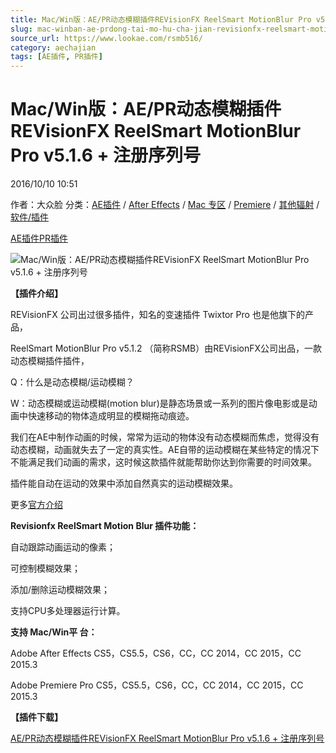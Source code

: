 ```yaml
---
title: Mac/Win版：AE/PR动态模糊插件REVisionFX ReelSmart MotionBlur Pro v5.1.6 + 注册序列号
slug: mac-winban-ae-prdong-tai-mo-hu-cha-jian-revisionfx-reelsmart-motionblur-pro-v5-1-6-zhu-ce-xu-lie-hao
source_url: https://www.lookae.com/rsmb516/
category: aechajian
tags: [AE插件, PR插件]
---
```

# Mac/Win版：AE/PR动态模糊插件REVisionFX ReelSmart MotionBlur Pro v5.1.6 + 注册序列号

2016/10/10 10:51

作者：大众脸
分类：[AE插件](https://www.lookae.com/after-effects/aechajian/) / [After Effects](https://www.lookae.com/after-effects/) / [Mac 专区](https://www.lookae.com/mac-osx/) / [Premiere](https://www.lookae.com/qitarjcj/premierezy/) / [其他辐射](https://www.lookae.com/others/) / [软件/插件](https://www.lookae.com/qitarjcj/)

[AE插件](https://www.lookae.com/tag/ae%e6%8f%92%e4%bb%b6/)[PR插件](https://www.lookae.com/tag/pr%e6%8f%92%e4%bb%b6/)

![Mac/Win版：AE/PR动态模糊插件REVisionFX ReelSmart MotionBlur Pro v5.1.6 + 注册序列号](https://www.lookae.com/wp-content/uploads/2013/11/AE-REFXBlur.jpg "Mac/Win版：AE/PR动态模糊插件REVisionFX ReelSmart MotionBlur Pro v5.1.6 + 注册序列号-LookAE.com")

**【插件介绍】**

REVisionFX 公司出过很多插件，知名的变速插件 Twixtor Pro 也是他旗下的产品，

ReelSmart MotionBlur Pro v5.1.2 （简称RSMB）由REVisionFX公司出品，一款动态模糊插件插件，

Q：什么是动态模糊/运动模糊？

W：动态模糊或运动模糊(motion blur)是静态场景或一系列的图片像电影或是动画中快速移动的物体造成明显的模糊拖动痕迹。

我们在AE中制作动画的时候，常常为运动的物体没有动态模糊而焦虑，觉得没有动态模糊，动画就失去了一定的真实性。AE自带的运动模糊在某些特定的情况下不能满足我们动画的需求，这时候这款插件就能帮助你达到你需要的时间效果。

插件能自动在运动的效果中添加自然真实的运动模糊效果。

更多[官方介绍](http://www.revisionfx.com/products/rsmb/)

**Revisionfx ReelSmart Motion Blur 插件功能：**

自动跟踪动画运动的像素；

可控制模糊效果；

添加/删除运动模糊效果；

支持CPU多处理器运行计算。

**支持 Mac/Win平 台：**

Adobe After Effects CS5，CS5.5，CS6，CC，CC 2014，CC 2015，CC 2015.3

Adobe Premiere Pro CS5，CS5.5，CS6，CC，CC 2014，CC 2015，CC 2015.3

**【插件下载】**

[AE/PR动态模糊插件REVisionFX ReelSmart MotionBlur Pro v5.1.6 + 注册序列号](http://lookae.ctfile.com/fs/2TD158202169)
